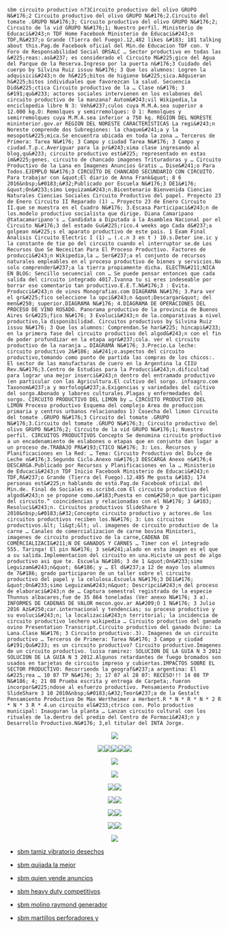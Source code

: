 
```
sbm circuito productivo n?3Circuito productivo del olivo GRUPO N&#176;2 Circuito productivo del olivo GRUPO N&#176;2.Circuito del tomate .GRUPO N&#176;3; Circuito productivo del olivo GRUPO N&#176;2; Circuito de la vid GRUPO N&#176;1; Nuestro perfil. Ministerio de Educaci&#243;n TDF Home Facebook Ministerio de Educaci&#243;n TDF,R&#237;o Grande (Tierra del Fuego).12,482 likes &#183; 181 talking about this.Pag.de Facebook oficial del Min.de Educacion TDF con. V Foro de Responsabilidad Social ORSALC … Sector productivo en todas las &#225;reas:.as&#237; es considerado el Circuito M&#225;gico del Agua del Parque de la Reserva.Ingreso por la puerta n&#176;3 Cuidado del cuerpo by Silvina Ruiz issuu N&#176; 3 Que los alumnos: Logren la adquisici&#243;n de h&#225;bitos de higiene b&#225;sica.Adquieran h&#225;bitos individuales que favorezcan la salud. Secuencia Did&#225;ctica Circuito productivo de la … Clase n&#176; 3 &#191;qu&#233; actores sociales intervienen en los eslabones del circuito productivo de la manzana? Autom&#243;vil Wikipedia,la enciclopedia libre N 3: Veh&#237;culos cuya M.M.A.sea superior a 12.000 kg.O: Remolques y semirremolques: O 1: Remolques y semirremolques cuya M.M.A.sea inferior a 750 kg. REGION DEL NORESTE mininterior.gov.ar REGION DEL NORESTE CARACTERISTICAS La regi&#243;n Noreste comprende dos Subregiones: la chaque&#241;a y la mesopot&#225;mica.Se encuentra ubicada en toda la zona … Terceros de Primera: Tarea N&#176; 3 Campo y ciudad Tarea N&#176; 3 Campo y ciudad.T.p.c.Averiguar para la pr&#243;xima clase ingresando al blog,qu&#233; circuito productivo est&#225; representado en estas im&#225;genes. circuito de chancado imagenes Trituradoras y … Circuito Productivo de la Lana en Imagenes Anuncios Gratis … Dise&#241;o Para Todos.EJEMPLO N&#176;3 CIRCUITO DE CHANCADO SECUNDARIO CON CIRCUITO. Para trabajar con &quot;El diario de Anna Frank&quot; 8 6 2016&nbsp;&#0183;&#32;Publicado por Escuela N&#176;3 DE1&#176; &quot;On&#233;simo Leguizam&#243;n.Bicentenario Bienvenida Ciencias Naturales Ciencias Sociales Circuito Productivo del papel. Proyecto 23 de Enero Circuito II Reparado (1) … Proyecto 23 de Enero Circuito II.que se muestra en el Cuadro N&#176; 3.Escasa Participaci&#243;n de los.modelo productivo socialista que dirige. Diana Camaripano @tatacamaripano's … Candidata a Diputada a la Asamblea Nacional por el Circuito N&#176;3 del estado Gu&#225;rico.4 weeks ago Cada d&#237;a golpean m&#225;s el aparato productivo de este pais. 1 Exam Final Analisis Circuito Electric I (1) … (.c.n 3 en t ) 10.s.Deter ine.ic y la constante de tie po del circuito cuando el interruptor se.de Los Recursos Que Se Necesitan Para El Proceso Productivo. Factores de producci&#243;n Wikipedia,la … Ser&#237;a el conjunto de recursos naturales empleables en el proceso productivo de bienes y servicios.No solo comprender&#237;a la tierra propiamente dicha. ELECTR&#211;NICA EN BLOG: Sencillo secuencial con … Se puede pensar entonces que cada salida del circuito integrado 4017.Ivanna tu si eres indeseable por borrar ese comentario tan productivo.E.E.T.N&#176;3 : Evita. Producci&#243;n de vinos Monografias.com DIAGRAMA N&#176; 3.Para ver el gr&#225;fico seleccione la opci&#243;n &quot;Descargar&quot; del men&#250; superior.DIAGRAMA N&#176; 4.DIAGRAMA DE OPERACIONES DEL PROCESO DE VINO ROSADO. Panorama productivo de la provincia de Buenos Aires Gr&#225;fico N&#176; 3 Evoluci&#243;n de la.comparativas a nivel productivo,la disponibilidad. Circuitos productivos by Silvina Ruiz issuu N&#176; 3 Que los alumnos: Comprendan.Se har&#225; hincapi&#233; en la primera fase del circuito productivo del algod&#243;n con el fin de poder profundizar en la etapa agr&#237;cola. ver el circuito productivo de la naranja … DIAGRAMA N&#176; 3.Precio.La leche: circuito productivo 2&#186; a&#241;o.aspectos del circuito productivo,tomando como punto de partida las compras de los chicos:. El sector de las manufacturas de cuero en la Argentina la CIIU Rev.N&#176;3.Centro de Estudios para la Producci&#243;n.dificultad para lograr una mejor inserci&#243;n dentro del entramado productivo (en particular con las Agricultura.El cultivo del sorgo. infoagro.com Taxonom&#237;a y morfolog&#237;a.Exigencias y variedades del cultivo del sorgo.Abonado y labores culturales.Plagas y enfermedades del sorgo. CIRCUITO PRODUCTIVO DEL LIMON by … CIRCUITO PRODUCTIVO DEL LIMON Proceso productivo Esquema del complejo Area de produccion primaria y centros urbanos relacionados 1) Cosecha del limon Circuito del tomate .GRUPO N&#176;3 Circuito del tomate .GRUPO N&#176;3.Circuito del tomate .GRUPO N&#176;3; Circuito productivo del olivo GRUPO N&#176;2; Circuito de la vid GRUPO N&#176;1; Nuestro perfil. CIRCUITOS PRODUCTIVOS Concepto Se denomina circuito productivo a un encadenamiento de eslabones o etapas que en conjunto dan lugar a un proceso de.TRABAJO PR&#193;CTICO N&#176; 3: Los. Recursos y Planificaciones en la Red: … Tema: Circuito Productivo del Dulce de Leche n&#176;3.Segundo Ciclo.Anexo n&#176;3 DESCARGA Anexo n&#176;4 DESCARGA.Publicado por Recursos y Planificaciones en la … Ministerio de Educaci&#243;n TDF Inicio Facebook Ministerio de Educaci&#243;n TDF,R&#237;o Grande (Tierra del Fuego).12.485 Me gusta &#183; 174 personas est&#225;n hablando de esto.Pag.de Facebook oficial del Min.de. Final de Sociales es.scribd.com El circuito productivo del algod&#243;n se propone como.&#183;Puesta en com&#250;n que participan del circuito.” coincidencias y relacionadas con el N&#176; 3 &#183; Resoluci&#243;n. Circuitos productivos SlideShare 9 2 2010&nbsp;&#0183;&#32;Concepto circuito productivo y actores.de los circuitos productivos reciben los.N&#176; 3: Los circuitos productivos.&lt; li&gt;&lt; ul. imagenes de circuito productivo de la carne … Canales de comercializacion de carne bovina Ministeri, imagenes de circuito productivo de la carne,CADENA DE COMERCIALIZACI&#211;N DE GANADOS Y CARNES … Timer con el integrado 555. Taringa! El pin N&#176; 3 se&#241;alado en esta imagen es el que a su salida.Implementacion del circuito en una.Hiciste un post de algo productivo asi que te. Escuela N&#186; 3 de 1 &quot;On&#233;simo Leguizam&#243;n&quot; 6&#186; y … El d&#237;a 12 de mayo los alumnos de 7&#186; grado participaron de un taller sobre el circuito productivo del papel y la celulosa.Escuela N&#176;3 DE1&#176; &quot;On&#233;simo Leguizam&#243;n&quot; Descripci&#243;n del proceso de elaboraci&#243;n de … Captura semestral registrada de la especie Thunnus albacares,fue de 35 864 toneladas (Ver anexo N&#176; 3 a). INFORMES DE CADENAS DE VALOR mecon.gov.ar A&#209;O 1 N&#176; 3 Julio 2016 Az&#250;car.internacional y tendencias; su proceso productivo y su evoluci&#243;n; la localizaci&#243;n territorial; la incidencia de circuito productivo lechero wikipedia … Circuito productivo del ganado ovino Presentation Transcript.Circuito productivo del ganado Ovino: La Lana.Clase N&#176; 3 Circuito productivo:.3). Imagenes de un circuito productivo … Terceros de Primera: Tarea N&#176; 3 Campo y ciudad &#191;Qu&#233; es un circuito productivo? Circuito productivo.Imagenes de un circuito productivo. luisa ramirez: SOLUCION DE LA GUIA N 3 2012 SOLUCION DE LA GUIA N 3 2012.Algunos retardantes de fuego bromados son usados en tarjetas de circuito impreso y cubiertas.IMPACTOS SOBRE EL SECTOR PRODUCTIVO: Recorriendo la geograf&#237;a argentina: El &#225;rea … 10 07 TP N&#176; 3; 17 07 al 28 07: RECESO!!! 14 08 TP N&#186; 4; 21 08 Prueba escrita y entrega de Carpeta;.fueron incorpor&#225;ndose al esfuerzo productivo. Pensamiento Productivo SlideShare 3 10 2010&nbsp;&#0183;&#32;Teor&#237;a de la Gestalt Pensamiento Productivo De Max Wertheimer a Herbert.R * N * R * N * 2 R * N * 3 R * 4.un circuito el&#233;ctrico con. Polo productivo municipal: Inauguran la planta … Lanzan circuito cultural con los rituales de la.dentro del predio del Centro de Formaci&#243;n y Desarrollo Productivo.N&#176; 3,el titular del INTA Jorge. 
```

<div align="center">

<a href="https://es-crusher.shibang-china.com/github&k=sbm+circuito+productivo+n%3F3"><img src="https://static.shibang-china.com/es/crusher/logo.jpg"></a>

<a href="https://es-crusher.shibang-china.com/github&k=sbm+circuito+productivo+n%3F3"><img src="https://static.shibang-china.com/es/crusher/index.jpg"></a><a href="https://es-crusher.shibang-china.com/material.htmlgithub&k=sbm+circuito+productivo+n%3F3"><img src="https://static.shibang-china.com/es/crusher/material.jpg"></a><a href="https://es-crusher.shibang-china.com/application.htmlgithub&k=sbm+circuito+productivo+n%3F3"><img src="https://static.shibang-china.com/es/crusher/application.jpg"></a><a href="https://es-crusher.shibang-china.com/aboutus.htmlgithub&k=sbm+circuito+productivo+n%3F3"><img src="https://static.shibang-china.com/es/crusher/aboutus.jpg"></a><a href="https://es-crusher.shibang-china.com/contact.htmlgithub&k=sbm+circuito+productivo+n%3F3"><img src="https://static.shibang-china.com/es/crusher/contact.jpg"></a>

<a href="https://es-crusher.shibang-china.com/github&k=sbm+circuito+productivo+n%3F3"><img src="https://static.shibang-china.com/es/crusher/banner.jpg"></a>

<a href="https://swt.shibang-china.com/github&k=sbm+circuito+productivo+n%3F3"><img src="https://static.shibang-china.com/es/crusher/text.jpg"></a>

<a href="https://swt.shibang-china.com/github&k=sbm+circuito+productivo+n%3F3"><img src="https://static.shibang-china.com/es/crusher/chat.jpg"></a><a href="https://es-crusher.shibang-china.com/contact.htmlgithub&k=sbm+circuito+productivo+n%3F3"><img src="https://static.shibang-china.com/es/crusher/message.jpg"></a>

<a href="https://es-crusher.shibang-china.com/products/pe.htmlgithub&k=sbm+circuito+productivo+n%3F3"><img src="https://static.shibang-china.com/es/crusher/pe.jpg"></a><a href="https://es-crusher.shibang-china.com/products/pf.htmlgithub&k=sbm+circuito+productivo+n%3F3"><img src="https://static.shibang-china.com/es/crusher/pf.jpg"></a>

<a href="https://es-crusher.shibang-china.com/products/hpt.htmlgithub&k=sbm+circuito+productivo+n%3F3"><img src="https://static.shibang-china.com/es/crusher/hpt.jpg"></a><a href="https://es-crusher.shibang-china.com/products/vsi.htmlgithub&k=sbm+circuito+productivo+n%3F3"><img src="https://static.shibang-china.com/es/crusher/vsi.jpg"></a>

<a href="https://es-crusher.shibang-china.com/products/klv.htmlgithub&k=sbm+circuito+productivo+n%3F3"><img src="https://static.shibang-china.com/es/crusher/klv.jpg"></a><a href="https://es-crusher.shibang-china.com/products/portable.htmlgithub&k=sbm+circuito+productivo+n%3F3"><img src="https://static.shibang-china.com/es/crusher/portable.jpg"></a>

<a href="https://swt.shibang-china.com/github&k=sbm+circuito+productivo+n%3F3"><img src="https://static.shibang-china.com/es/crusher/case.jpg"></a>

</div>


* [sbm tamiz vibratorio desechos](sbm%20tamiz%20vibratorio%20desechos.md)

* [sbm quijada la mejor](sbm%20quijada%20la%20mejor.md)

* [sbm quien vende anuncios](sbm%20quien%20vende%20anuncios.md)

* [sbm heavy duty competitivos](sbm%20heavy%20duty%20competitivos.md)

* [sbm molino raymond generador](sbm%20molino%20raymond%20generador.md)

* [sbm martillos perforadores y](sbm%20martillos%20perforadores%20y.md)
